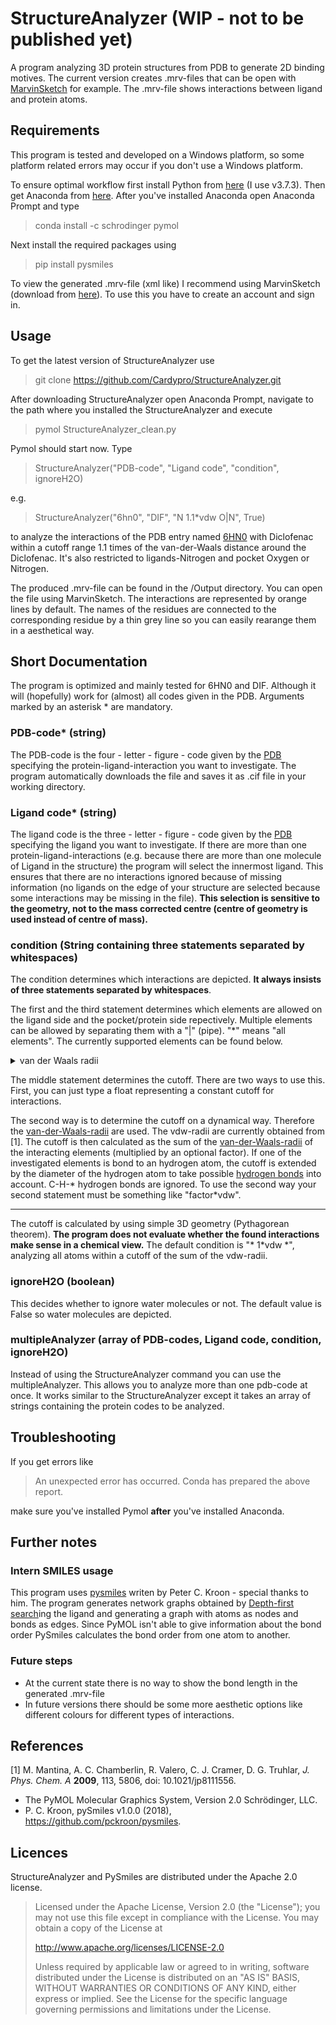 # StructureAnalyzer (WIP - not to be published yet)
A program analyzing 3D protein structures from PDB to generate 2D binding motives. The current version creates .mrv-files that can be open with [MarvinSketch](https://chemaxon.com/products/marvin) for example. The .mrv-file shows interactions between ligand and protein atoms.

## Requirements

This program is tested and developed on a Windows platform, so some platform related errors may occur if you don't use a Windows platform. 

To ensure optimal workflow first install Python from [here](https://www.python.org/downloads/) (I use v3.7.3). Then get Anaconda from [here](https://www.anaconda.com/distribution/#download-section). After you've installed Anaconda open Anaconda Prompt and type

> conda install -c schrodinger pymol

Next install the required packages using

>pip install pysmiles

To view the generated .mrv-file (xml like) I recommend using MarvinSketch (download from [here](https://chemaxon.com/products/marvin/download)). To use this you have to create an account and sign in.
   
## Usage

To get the latest version of StructureAnalyzer use

>git clone https://github.com/Cardypro/StructureAnalyzer.git

After downloading StructureAnalyzer open Anaconda Prompt, navigate to the path where you installed the StructureAnalyzer and execute
> pymol StructureAnalyzer_clean.py

Pymol should start now. Type 
> StructureAnalyzer("PDB-code", "Ligand code", "condition", ignoreH2O)

e.g.
> StructureAnalyzer("6hn0", "DIF", "N 1.1\*vdw O|N", True)

to analyze the interactions of the PDB entry named [6HN0](https://www.rcsb.org/structure/6hn0) with Diclofenac within a cutoff range 1.1 times of the van-der-Waals distance around the Diclofenac. It's also restricted to ligands-Nitrogen and pocket Oxygen or Nitrogen.

The produced .mrv-file can be found in the /Output directory. You can open the file using MarvinSketch. The interactions are represented by orange lines by default. The names of the residues are connected to the corresponding residue by a thin grey line so you can easily rearange them in a aesthetical way.

## Short Documentation

The program is optimized and mainly tested for 6HN0 and DIF. Although it will (hopefully) work for (almost) all codes given in the PDB.  Arguments marked by an asterisk * are mandatory.

### PDB-code* (string)
The PDB-code is the four - letter - figure - code given by the [PDB](https://www.rcsb.org/) specifying the protein-ligand-interaction you want to investigate. The program automatically downloads the file and saves it as .cif file in your working directory.

### Ligand code* (string)
The ligand code is the three - letter - figure - code given by the [PDB](https://www.rcsb.org/) specifying the ligand you want to investigate. If there are more than one protein-ligand-interactions (e.g. because there are more than one molecule of Ligand in the structure) the program will select the innermost ligand. This ensures that there are no interactions ignored because of missing information (no ligands on the edge of your structure are selected because some interactions may be missing in the file). **This selection is sensitive to the geometry, not to the mass corrected centre (centre of geometry is used instead of centre of mass).**

### condition (String containing three statements separated by whitespaces)
The condition determines which interactions are depicted. **It always insists of three statements separated by whitespaces**.

The first and the third statement determines which elements are allowed on the ligand side and the pocket/protein side repectively. Multiple elements can be allowed by separating them with a "|" (pipe). "\*" means "all elements". The currently supported elements can be found below.
<details>
	<summary>van der Waals radii</summary>
	
	"H": 1.10,
	"Li": 1.81,
	"Na": 2.27,
	"K": 2.75,
	"Rb": 3.03,
	"Cs": 3.43,
	"Fr": 3.48, 	#End I
	"Be": 1.53,
	"Mg": 1.73,
	"Ca": 2.31,
	"Sr": 2.49,
	"Ba": 2.68,
	"Ra": 2.83, 	#End II
	"B": 1.92,
	"Al": 1.84,
	"Ga": 1.87,
	"In": 1.93,
	"Tl": 1.96, 	#End III
	"C": 1.70,
	"Si": 2.10,
	"Ge": 2.11,
	"Sn": 2.17,
	"Pb": 2.02,	#End IV
	"N": 1.55,
	"P": 1.80,
	"As": 1.85,
	"Sb": 2.06,
	"Bi": 2.07,	#End V
	"O": 1.52,	
	"S": 1.80,
	"Se": 1.90,
	"Te": 2.06,
	"Po": 1.97, 	#End VI
	"F": 1.47,
	"Cl": 1.75,
	"Br": 1.83,
	"I": 1.98,
	"At": 2.02, 	#End VII
	"He": 1.40,
	"Ne": 1.54,
	"Ar": 1.88,
	"Kr": 2.02,
	"Xe": 2.16,
	"Rn":2.20 	#End Main Group
</details>

The middle statement determines the cutoff. There are two ways to use this. First, you can just type a float representing a constant cutoff for interactions. 

The second way is to determine the cutoff on a dynamical way. Therefore the [van-der-Waals-radii](https://en.wikipedia.org/wiki/Van_der_Waals_radius) are used. The vdw-radii are currently obtained from [1]. The cutoff is then calculated as the sum of the [van-der-Waals-radii](https://en.wikipedia.org/wiki/Van_der_Waals_radius) of the interacting elements (multiplied by an optional factor). If one of the investigated elements is bond to an hydrogen atom, the cutoff is extended by the diameter of the hydrogen atom to take possible [hydrogen bonds](https://en.wikipedia.org/wiki/Hydrogen_bond) into account. C-H-\* hydrogen bonds are ignored. To use the second way your second statement must be something like "factor\*vdw".

---

The cutoff is calculated by using simple 3D geometry (Pythagorean theorem). **The program does not evaluate whether the found interactions make sense in a chemical view.** The default condition is "\* 1\*vdw \*", analyzing all atoms within a cutoff of the sum of the vdw-radii.

### ignoreH2O (boolean)
This decides whether to ignore water molecules or not. The default value is False so water molecules are depicted.

### multipleAnalyzer (array of PDB-codes, Ligand code, condition, ignoreH2O)
Instead of using the StructureAnalyzer command you can use the multipleAnalyzer. This allows you to analyze more than one pdb-code at once. It works similar to the StructureAnalyzer except it takes an array of strings containing the protein codes to be analyzed.

## Troubleshooting

If you get errors like
> An unexpected error has occurred. Conda has prepared the above report.

make sure you've installed Pymol **after** you've installed Anaconda.

## Further notes

### Intern SMILES usage
This program uses [pysmiles](https://pypi.org/project/pysmiles/) writen by Peter C. Kroon - special thanks to him. The program generates network graphs obtained by [Depth-first search](https://en.wikipedia.org/wiki/Depth-first_search)ing the ligand and generating a graph with atoms as nodes and bonds as edges. Since PyMOL isn't able to give information about the bond order PySmiles calculates the bond order from one atom to another.

### Future steps
- At the current state there is no way to show the bond length in the generated .mrv-file
- In future versions there should be some more aesthetic options like different colours for different types of interactions.

## References
[1]  M. Mantina, A. C. Chamberlin, R. Valero, C. J. Cramer, D. G. Truhlar, *J. Phys. Chem. A* **2009**, 113, 5806, doi: 10.1021/jp8111556.
 - The PyMOL Molecular Graphics System, Version 2.0 Schrödinger, LLC. 
 - P. C. Kroon, pySmiles v1.0.0 (2018), https://github.com/pckroon/pysmiles.
 
 ## Licences
 
 StructureAnalyzer and PySmiles are distributed under the Apache 2.0 license.
   >Licensed under the Apache License, Version 2.0 (the "License");
   >you may not use this file except in compliance with the License.
   >You may obtain a copy of the License at
   >
   >http://www.apache.org/licenses/LICENSE-2.0
   >
   >Unless required by applicable law or agreed to in writing, software
   >distributed under the License is distributed on an "AS IS" BASIS,
   >WITHOUT WARRANTIES OR CONDITIONS OF ANY KIND, either express or implied.
   >See the License for the specific language governing permissions and
   >limitations under the License.
